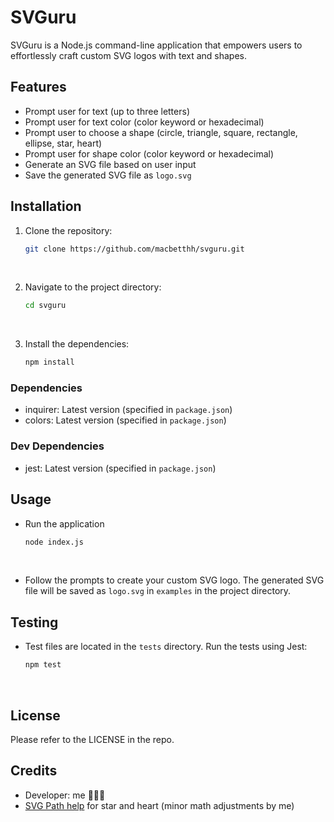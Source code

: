 # SVGuru

SVGuru is a Node.js command-line application that empowers users to effortlessly craft custom SVG logos with text and shapes.


## Features

- Prompt user for text (up to three letters)
- Prompt user for text color (color keyword or hexadecimal)
- Prompt user to choose a shape (circle, triangle, square, rectangle, ellipse, star, heart)
- Prompt user for shape color (color keyword or hexadecimal)
- Generate an SVG file based on user input
- Save the generated SVG file as `logo.svg`


## Installation

1. Clone the repository:
   ```sh
   git clone https://github.com/macbetthh/svguru.git
&nbsp; 

2. Navigate to the project directory:
   ```sh
   cd svguru
&nbsp; 

3. Install the dependencies:
   ```sh
   npm install
### Dependencies

- inquirer: Latest version (specified in `package.json`)
- colors: Latest version (specified in `package.json`)

### Dev Dependencies

- jest: Latest version (specified in `package.json`)
&nbsp; 


## Usage

- Run the application 
   ```sh 
   node index.js
&nbsp; 
- Follow the prompts to create your custom SVG logo. The generated SVG file will be saved as `logo.svg` in `examples` in the project directory.
&nbsp; 


## Testing

- Test files are located in the `tests` directory. Run the tests using Jest: 
    ```sh
    npm test
&nbsp; 

## License
Please refer to the LICENSE in the repo.

## Credits

- Developer: me 💁🏼‍♀️
- [SVG Path help](https://svg-path.com/) for star and heart (minor math adjustments by me)

